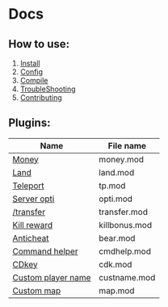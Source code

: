 # Docs

## How to use:

1. [Install](Install.md)
2. [Config](Config.md)
3. [Compile](Compile.md)
4. [TroubleShooting](TroubleShooting.md)
5. [Contributing](Contributing.md)

## Plugins:

| Name | File name |
| ---- | --------- |
| [Money](Plugins/Plugin_money.md) | money.mod |
| [Land](Plugins/Plugin_land.md) | land.mod |
| [Teleport](Plugins/Plugin_tp.md) | tp.mod |
| [Server opti](Plugins/Plugin_opti.md) | opti.mod |
| [/transfer](Plugins/Plugin_transfer.md) | transfer.mod |
| [Kill reward](Plugins/Plugin_killbonus.md) | killbonus.mod |
| [Anticheat](Plugins/Plugin_bear.md) | bear.mod |
| [Command helper](Plugins/Plugin_cmdhelp.md) | cmdhelp.mod |
| [CDkey](Plugins/Plugin_cdk.md) | cdk.mod |
| [Custom player name](Plugins/Plugin_custname.md) | custname.mod |
| [Custom map](Plugins/Plugin_map.md) | map.mod |